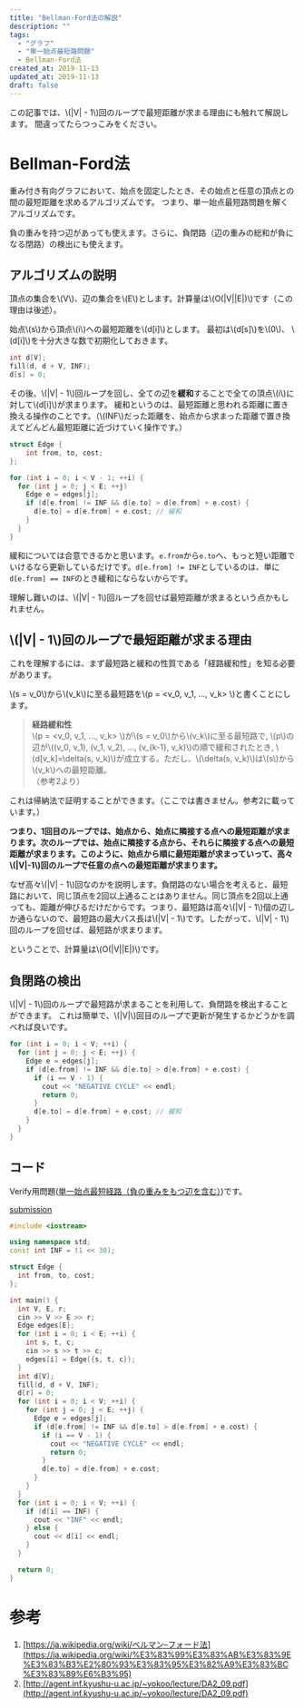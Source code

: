 ```yaml
---
title: "Bellman-Ford法の解説"
description: ""
tags:
  - "グラフ"
  - "単一始点最短路問題"
  - Bellman-Ford法
created_at: 2019-11-13
updated_at: 2019-11-13
draft: false
---
```


この記事では、\\(|V| - 1\\)回のループで最短距離が求まる理由にも触れて解説します。
間違ってたらつっこみをください。

# Bellman-Ford法
重み付き有向グラフにおいて、始点を固定したとき、その始点と任意の頂点との間の最短距離を求めるアルゴリズムです。
つまり、単一始点最短路問題を解くアルゴリズムです。

負の重みを持つ辺があっても使えます。さらに、負閉路（辺の重みの総和が負になる閉路）の検出にも使えます。

## アルゴリズムの説明

頂点の集合を\\(V\\)、辺の集合を\\(E\\)とします。計算量は\\(O(|V||E|)\\)です（この理由は後述）。

始点\\(s\\)から頂点\\(i\\)への最短距離を\\(d[i]\\)とします。
最初は\\(d[s]\\)を\\(0\\)、 \\(d[i]\\)を十分大きな数で初期化しておきます。

```c++
int d[V];
fill(d, d + V, INF);
d[s] = 0;
```

その後、\\(|V| - 1\\)回ループを回し、全ての辺を**緩和**することで全ての頂点\\(i\\)に対して\\(d[i]\\)が求まります。
緩和というのは、最短距離と思われる距離に置き換える操作のことです。（\\(INF\\)だった距離を、始点から求まった距離で置き換えてどんどん最短距離に近づけていく操作です。）

```c++
struct Edge {
    int from, to, cost;
};

for (int i = 0; i < V - 1; ++i) {
  for (int j = 0; j < E; ++j) 
    Edge e = edges[j];
    if (d[e.from] != INF && d[e.to] > d[e.from] + e.cost) {
      d[e.to] = d[e.from] + e.cost; // 緩和
    }
  }
}
```

緩和については合意できるかと思います。`e.from`から`e.to`へ、もっと短い距離でいけるなら更新しているだけです。`d[e.from] != INF`としているのは、単に`d[e.from] == INF`のとき緩和にならないからです。

理解し難いのは、\\(|V| - 1\\)回ループを回せば最短距離が求まるという点かもしれません。

## \\(|V| - 1\\)回のループで最短距離が求まる理由

これを理解するには、まず最短路と緩和の性質である「経路緩和性」を知る必要があります。

\\(s = v_0\\)から\\(v_k\\)に至る最短路を\\(p = <v_0, v_1, ..., v_k> \\)と書くことにします。

>**経路緩和性**   
\\(p = <v_0, v_1, ..., v_k> \\)が\\(s = v_0\\)から\\(v_k\\)に至る最短路で, \\(p\\)の辺が\\((v_0, v_1), (v_1, v_2), ..., (v_{k-1}, v_k)\\)の順で緩和されたとき, \\(d[v_k]=\delta(s, v_k)\\)が成立する。ただし、\\(\delta(s, v_k)\\)は\\(s\\)から\\(v_k\\)への最短距離。  
（参考2より）

これは帰納法で証明することができます。（ここでは書きません。参考2に載っています。）

**つまり、1回目のループでは、始点から、始点に隣接する点への最短距離が求まります。次のループでは、始点に隣接する点から、それらに隣接する点への最短距離が求まります。このように、始点から順に最短距離が求まっていって、高々\\(|V|-1\\)回のループで任意の点への最短距離が求まります。**

なぜ高々\\(|V| - 1\\)回なのかを説明します。負閉路のない場合を考えると、最短路において、同じ頂点を2回以上通ることはありません。同じ頂点を2回以上通っても、距離が伸びるだけだからです。つまり、最短路は高々\\(|V| - 1\\)個の辺しか通らないので、最短路の最大パス長は\\(|V| - 1\\)です。したがって、\\(|V| - 1\\)回のループを回せば、最短路が求まります。

ということで、計算量は\\(O(|V||E|)\\)です。

## 負閉路の検出
\\(|V| - 1\\)回のループで最短路が求まることを利用して、負閉路を検出することができます。
これは簡単で、\\(|V|\\)回目のループで更新が発生するかどうかを調べれば良いです。


```c++
for (int i = 0; i < V; ++i) {
  for (int j = 0; j < E; ++j) {
    Edge e = edges[j];
    if (d[e.from] != INF && d[e.to] > d[e.from] + e.cost) {
      if (i == V - 1) {
        cout << "NEGATIVE CYCLE" << endl;
        return 0;
      }
      d[e.to] = d[e.from] + e.cost; // 緩和
    }
  }
}
```

## コード

Verify用問題([単一始点最短経路（負の重みをもつ辺を含む）](https://onlinejudge.u-aizu.ac.jp/problems/GRL_1_B))です。

[submission](https://onlinejudge.u-aizu.ac.jp/status/users/qsako6/submissions/1/GRL_1_B/judge/3986695/C++14)

```c++
#include <iostream>

using namespace std;
const int INF = (1 << 30);

struct Edge {
  int from, to, cost;
};

int main() {
  int V, E, r;
  cin >> V >> E >> r;
  Edge edges[E];
  for (int i = 0; i < E; ++i) {
    int s, t, c;
    cin >> s >> t >> c;
    edges[i] = Edge({s, t, c});
  }
  int d[V];
  fill(d, d + V, INF);
  d[r] = 0;
  for (int i = 0; i < V; ++i) {
    for (int j = 0; j < E; ++j) {
      Edge e = edges[j];
      if (d[e.from] != INF && d[e.to] > d[e.from] + e.cost) {
        if (i == V - 1) {
          cout << "NEGATIVE CYCLE" << endl;
          return 0;
        }
        d[e.to] = d[e.from] + e.cost;
      }
    }
  }
  for (int i = 0; i < V; ++i) {
    if (d[i] == INF) {
      cout << "INF" << endl;
    } else {
      cout << d[i] << endl;
    }
  }

  return 0;
}
```

# 参考
1. [https://ja.wikipedia.org/wiki/ベルマン–フォード法](https://ja.wikipedia.org/wiki/%E3%83%99%E3%83%AB%E3%83%9E%E3%83%B3%E2%80%93%E3%83%95%E3%82%A9%E3%83%BC%E3%83%89%E6%B3%95)
1. [http://agent.inf.kyushu-u.ac.jp/~yokoo/lecture/DA2_09.pdf](http://agent.inf.kyushu-u.ac.jp/~yokoo/lecture/DA2_09.pdf)
